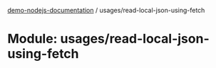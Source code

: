 [demo-nodejs-documentation](../README.md) / usages/read-local-json-using-fetch

# Module: usages/read-local-json-using-fetch
